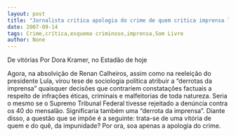 ```yaml
---
layout: post
title: "Jornalista critica apologia do crime de quem critica imprensa livre"
date: 2007-09-14
tags: Crime,crítica,esquema criminoso,imprensa,Som Livre
author: None
---
```

De vit&oacute;rias
Por Dora Kramer, no Estad&atilde;o de hoje

Agora, na absolvi&ccedil;&atilde;o de Renan Calheiros, assim como na reelei&ccedil;&atilde;o do presidente Lula, virou tese de sociologia pol&iacute;tica atribuir a &ldquo;derrotas da imprensa&rdquo; quaisquer decis&otilde;es que contrariem constata&ccedil;&otilde;es factuais a respeito de infra&ccedil;&otilde;es &eacute;ticas, criminais e malfeitorias de toda natureza.
Seria o mesmo se o Supremo Tribunal Federal tivesse rejeitado a den&uacute;ncia contra os 40 do mensal&atilde;o. Significaria tamb&eacute;m uma &ldquo;derrota da imprensa&rdquo;.
Diante disso, a quest&atilde;o que se imp&otilde;e &eacute; a seguinte: trata-se de uma vit&oacute;ria de quem e do qu&ecirc;, da impunidade? Por ora, soa apenas a apologia do crime. 
 